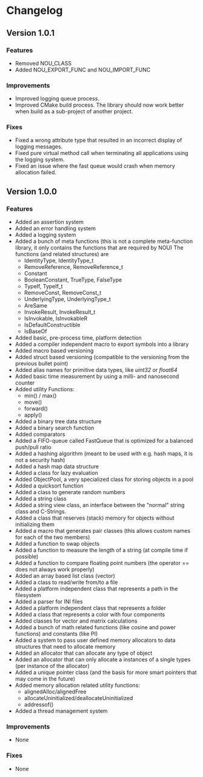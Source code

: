 # Changelog

## Version 1.0.1

### Features
- Removed NOU_CLASS
- Added NOU_EXPORT_FUNC and NOU_IMPORT_FUNC

### Improvements
- Improved logging queue process.
- Improved CMake build process. The library should now work better when build as a sub-project of another 
  project.

### Fixes
- Fixed a wrong attribute type that resulted in an incorrect display of logging messages.
- Fixed pure virtual method call when terminating all applications using the logging system.
- Fixed an issue where the fast queue would crash when memory allocation failed.

## Version 1.0.0

### Features
- Added an assertion system
- Added an error handling system
- Added a logging system
- Added a bunch of meta functions (this is not a complete meta-function library, it only contains the 
  functions that are required by NOU) The functions (and related structures) are
  - IdentityType, IdentityType_t
  - RemoveReference, RemoveReference_t
  - Constant
  - BooleanConstant, TrueType, FalseType
  - TypeIf, TypeIf_t
  - RemoveConst, RemoveConst_t
  - UnderlyingType, UnderlyingType_t
  - AreSame
  - InvokeResult, InvokeResult_t
  - IsInvokable, IsInvokableR
  - IsDefaultConstructible
  - IsBaseOf
- Added basic, pre-process time, platform detection
- Added a compiler independent macro to export symbols into a library
- Added macro based versioning
- Added struct based versioning (compatible to the versioning from the previous bullet point)
- Added alias names for primitive data types, like _uint32_ or _float64_
- Added basic time measurement by using a milli- and nanosecond counter
- Added utility Functions:
  - min() / max()
  - move()
  - forward()
  - apply()
- Added a binary tree data structure
- Added a binary search function
- Added comparators
- Added a FIFO-queue called FastQueue that is optimized for a balanced push/pull ratio
- Added a hashing algorithm (meant to be used with e.g. hash maps, it is not a security hash)
- Added a hash map data structure
- Added a class for lazy evaluation
- Added ObjectPool, a very specialized class for storing objects in a pool
- Added a quicksort function
- Added a class to generate random numbers
- Added a string class
- Added a string view class, an interface between the "normal" string class and C-Strings.
- Added a class that reserves (stack) memory for objects without initializing them
- Added a macro that generates pair classes (this allows custom names for each of the two members)
- Added a function to swap objects
- Added a function to measure the length of a string (at compile time if possible)
- Added a function to compare floating point numbers (the operator == does not always work properly)
- Added an array based list class (vector)
- Added a class to read/write from/to a file
- Added a platform independent class that represents a path in the filesystem
- Added a parser for INI files
- Added a platform independent class that represents a folder
- Added a class that represents a color with four components
- Added classes for vector and matrix calculations
- Added a bunch of math related functions (like cosine and power functions) and constants (like PI)
- Added a system to pass user defined memory allocators to data structures that need to allocate memory
- Added an allocator that can allocate any type of object
- Added an allocator that can only allocate a instances of a single types (per instance of the allocator)
- Added a unique pointer class (and the basis for more smart pointers that may come in the future)
- Added memory allocation related utility functions:
  - alignedAlloc/alignedFree
  - allocateUninitialized/deallocateUninitialized
  - addressof()
- Added a thread management system

### Improvements
- None

### Fixes
- None